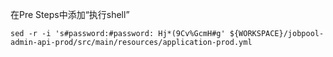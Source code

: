 在Pre Steps中添加“执行shell”

    sed -r -i 's#password:#password: Hj*(9Cv%GcmH#g' ${WORKSPACE}/jobpool-admin-api-prod/src/main/resources/application-prod.yml
    
